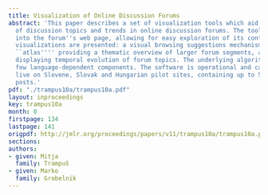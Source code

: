 ```yaml
---
title: Visualization of Online Discussion Forums
abstract: 'This paper describes a set of visualization tools which aid the understanding
  of discussion topics and trends in online discussion forums. The tools integrate
  into the forum''s web page, allowing for easy exploration of its contents. Three
  visualizations are presented: a visual browsing suggestions mechanism, a semantic
  ``atlas'''' providing a thematic overview of larger forum segments, and a timeline
  displaying temporal evolution of forum topics. The underlying algorithms have very
  few language-dependent components. The software is operational and can be tested
  live on Slovene, Slovak and Hungarian pilot sites, containing up to 5 million forum
  posts.'
pdf: "./trampus10a/trampus10a.pdf"
layout: inproceedings
key: trampus10a
month: 0
firstpage: 134
lastpage: 141
origpdf: http://jmlr.org/proceedings/papers/v11/trampus10a/trampus10a.pdf
sections: 
authors:
- given: Mitja
  family: Trampuš
- given: Marko
  family: Grobelnik
---
```


